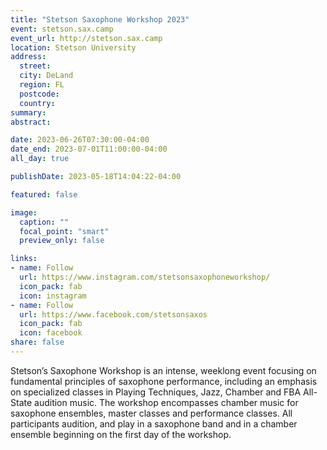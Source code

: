 ```yaml
---
title: "Stetson Saxophone Workshop 2023"
event: stetson.sax.camp
event_url: http://stetson.sax.camp
location: Stetson University
address:
  street:
  city: DeLand
  region: FL
  postcode:
  country:
summary:
abstract:

date: 2023-06-26T07:30:00-04:00
date_end: 2023-07-01T11:00:00-04:00
all_day: true

publishDate: 2023-05-18T14:04:22-04:00

featured: false

image:
  caption: ""
  focal_point: "smart"
  preview_only: false

links:
- name: Follow
  url: https://www.instagram.com/stetsonsaxophoneworkshop/
  icon_pack: fab
  icon: instagram
- name: Follow
  url: https://www.facebook.com/stetsonsaxos
  icon_pack: fab
  icon: facebook
share: false
---
```

Stetson’s Saxophone Workshop is an intense, weeklong event focusing on fundamental principles of saxophone performance, including an emphasis on specialized classes in Playing Techniques, Jazz, Chamber and FBA All-State audition music. The workshop encompasses chamber music for saxophone ensembles, master classes and performance classes. All participants audition, and play in a saxophone band and in a chamber ensemble beginning on the first day of the workshop.
